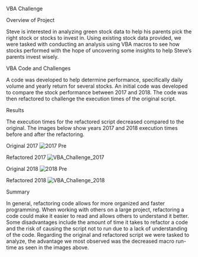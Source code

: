 VBA Challenge

Overview of Project

Steve is interested in analyzing green stock data to help his parents pick the right stock or stocks to invest in. Using existing stock data provided, we were tasked with conducting an analysis using VBA macros to see how stocks performed with the hope of uncovering some insights to help Steve’s parents invest wisely.

VBA Code and Challenges 

A code was developed to help determine performance, specifically daily volume and yearly return for several stocks. An initial code was developed to compare the stock performance between 2017 and 2018. The code was then refactored to challenge the execution times of the original script. 

Results

The execution times for the refactored script decreased compared to the original. The images below show years 2017 and 2018 execution times before and after the refactoring. 

Original 2017
![2017 Pre](https://user-images.githubusercontent.com/88587476/131185248-f3b2ec0d-750b-4714-b597-09c73746c462.PNG)

Refactored 2017
![VBA_Challenge_2017](https://user-images.githubusercontent.com/88587476/131185261-795bd3a7-53af-4fcb-82c4-650d553cec55.PNG)

Original 2018
![2018 Pre](https://user-images.githubusercontent.com/88587476/131185283-250e4fde-a35c-4ab7-8c97-765d1cb1ceca.PNG)

Refactored 2018
![VBA_Challenge_2018](https://user-images.githubusercontent.com/88587476/131185304-a6504fd2-baaa-4c1c-be0f-5d4871a2f909.PNG)

Summary

In general, refactoring code allows for more organized and faster programming. When working with others on a large project, refactoring a code could make it easier to read and allows others to understand it better. Some disadvantages include the amount of time it takes to refactor a code and the risk of causing the script not to run due to a lack of understanding of the code. Regarding the original and refactored script we were tasked to analyze, the advantage we most observed was the decreased macro run-time as seen in the images above. 

